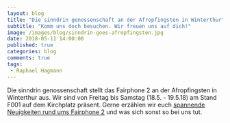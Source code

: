 ```yaml
---
layout: blog
title: "Die sinndrin genossenschaft an der Afropfingsten in Winterthur"
subtitle: "Komm uns doch besuchen. Wir freuen uns auf dich!"
image: /images/blog/sinndrin-goes-afropfingsten.jpg
date: 2018-05-11 14:00:00
published: true
categories: blog
comments: true
tags:
 - Raphael Hagmann
---
```


Die sinndrin genossenschaft stellt das Fairphone 2 an der Afropfingsten in Winterthur aus. Wir sind von Freitag bis Samstag (18.5. - 19.5.18) am Stand F001 auf dem Kirchplatz präsent. Gerne erzählen wir euch [spannende Neuigkeiten rund ums Fairphone 2](/blog/2018/05/09/fairphone-2-neue-transparente-covers-und-android-7-1/) und was sich sonst so bei uns tut.
